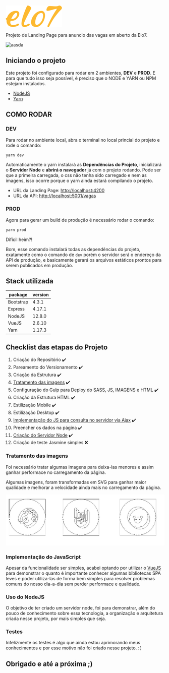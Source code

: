 ![Elo7](./client/src/assets/images/logo-elo7.svg)

Projeto de Landing Page para anuncio das vagas em aberto da Elo7.

![aasda ](./doc/desktop-demo.gif)

## Iniciando o projeto
Este projeto foi configurado para rodar em 2 ambientes, **DEV** e **PROD**. E para que tudo isso seja possível, é preciso que o NODE e YARN ou NPM estejam instalados.

- [NodeJS](https://nodejs.org/en/download/)
- [Yarn](https://yarnpkg.com/en/docs/install)

## COMO RODAR

### DEV
Para rodar no ambiente local, abra o terminal no local princial do projeto e rode o comando:
```cmd
yarn dev
``` 
Automaticamente o yarn instalará as **Dependências do Projeto**, inicializará o **Servidor Node** e **abrirá o navegador** já com o projeto rodando. Pode ser que a primeira carregada, o css não tenha sido carregado e nem as imagens, isso ocorre porque o yarn ainda estará compilando o projeto.

- URL da Landing Page: [http://localhost:4200](htpps://localhost:4200)
- URL da API: [http://localhost:5001/vagas](htpps://localhost:5001/vagas)

### PROD
Agora para gerar um build de produção é necessário rodar o comando:
```cmd
yarn prod
``` 
Difícil heim?!

Bom, esse comando instalará todas as dependências do projeto, exatamente como o comando de `dev` porém o servidor será o endereço da API de produção, e basicamente gerará os arquivos estáticos prontos para serem publicados em produção.

## Stack utilizada
|    package		 |  version           |
|------------|-------------|
| Bootstrap  | 4.3.1       |
| Express    | 4.17.1      |
| NodeJS     | 12.8.0      |
| VueJS      | 2.6.10      |
| Yarn   	   | 1.17.3      |


## Checklist das etapas do Projeto

1. Criação do Repositório ✔️
2. Pareamento do Versionamento ✔️
3. Criação da Estrutura ✔️
4. [Tratamento das imagens](#tratamento-das-imagens) ✔️
5. Configuração do Gulp para Deploy do SASS, JS, IMAGENS e HTML ✔️
6. Criação da Estrutura HTML ✔️
7. Estilização Mobile ✔️
8. Estilização Desktop ✔️
9. [Implementação do JS para consulta no servidor via Ajax](#implementação-do-javascript) ✔️
10. Preencher os dados na página ✔️
11. [Criação do Servidor Node](#Uso-do-NodeJS) ✔️
12. Criação de teste Jasmine simples ❌


### **Tratamento das imagens**
Foi necessário tratar algumas imagens para deixa-las menores e assim ganhar performace no carregamento da página.

Algumas imagens, foram transformadas em SVG para ganhar maior qualidade e melhorar a velocidade ainda mais no carregamento da página.

![atividades](./doc/outline-icones.jpg)

### **Implementação do JavaScript**
Apesar da funcionalidade ser simples, acabei optando por utilizar o [VueJS](https://vuejs.org/) para demonstrar o quanto é importante conhecer algumas bibliotecas SPA leves e poder utiliza-las de forma bem simples para resolver problemas comuns do nosso dia-a-dia sem perder performace e qualidade. 

### Uso do NodeJS
O objetivo de ter criado um servidor node, foi para demonstrar, além do pouco de conhecimento sobre essa tecnologia, a organização e arquitetura criada nesse projeto, por mais simples que seja.

### Testes
Infelizmente os testes é algo que ainda estou aprimorando meus conhecimentos e por esse motivo não foi criado nesse projeto. :( 

## Obrigado e até a próxima ;)
